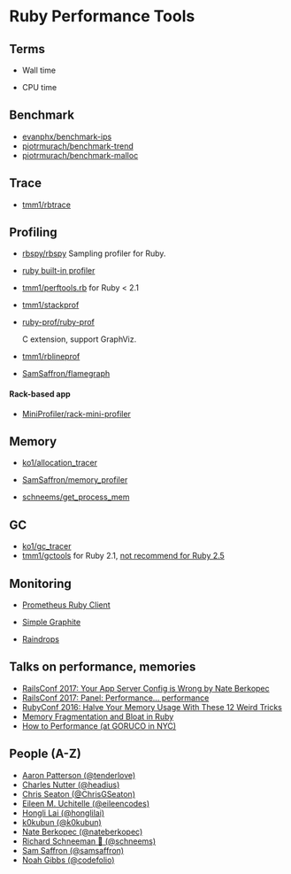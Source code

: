 # Ruby Performance Tools

## Terms

- Wall time

- CPU time

## Benchmark

- [evanphx/benchmark-ips](https://github.com/evanphx/benchmark-ips)
- [piotrmurach/benchmark-trend](https://github.com/piotrmurach/benchmark-trend)
- [piotrmurach/benchmark-malloc](https://github.com/piotrmurach/benchmark-malloc)

## Trace

- [tmm1/rbtrace](https://github.com/tmm1/rbtrace)

## Profiling

- [rbspy/rbspy](https://github.com/rbspy/rbspy)
  Sampling profiler for Ruby.

- [ruby built-in profiler](https://github.com/ruby/ruby/blob/trunk/lib/profiler.rb)

- [tmm1/perftools.rb](https://github.com/tmm1/perftools.rb) for Ruby < 2.1

- [tmm1/stackprof](https://github.com/tmm1/stackprof)

- [ruby-prof/ruby-prof](https://github.com/ruby-prof/ruby-prof)

  C extension, support GraphViz.

- [tmm1/rblineprof](https://github.com/tmm1/rblineprof)

- [SamSaffron/flamegraph](https://github.com/SamSaffron/flamegraph)

#### Rack-based app

- [MiniProfiler/rack-mini-profiler](https://github.com/MiniProfiler/rack-mini-profiler)

## Memory

- [ko1/allocation_tracer](https://github.com/ko1/allocation_tracer)

- [SamSaffron/memory_profiler](https://github.com/SamSaffron/memory_profiler)

- [schneems/get_process_mem](https://github.com/schneems/get_process_mem)

## GC

- [ko1/gc_tracer](https://github.com/ko1/gc_tracer)
- [tmm1/gctools](https://github.com/tmm1/gctools) for Ruby 2.1, [not recommend for Ruby 2.5](https://github.com/tmm1/gctools/issues/16)

## Monitoring

- [Prometheus Ruby Client](https://github.com/prometheus/client_ruby)

- [Simple Graphite](https://github.com/imeyer/simple-graphite)

- [Raindrops](https://bogomips.org/raindrops/)

## Talks on performance, memories

- [RailsConf 2017: Your App Server Config is Wrong by Nate Berkopec](https://www.youtube.com/watch?v=itbExaPqNAE)
- [RailsConf 2017: Panel: Performance... performance](https://www.youtube.com/watch?v=SMxlblLe_Io)
- [RubyConf 2016: Halve Your Memory Usage With These 12 Weird Tricks](https://www.youtube.com/watch?v=kZcqyuPeDao)
- [Memory Fragmentation and Bloat in Ruby](https://www.youtube.com/watch?v=eBmM-yWPeMw)
- [How to Performance (at GORUCO in NYC)](https://speakerdeck.com/eileencodes/how-to-performance-at-goruco-in-nyc)

## People (A-Z)

* [Aaron Patterson (@tenderlove)](https://twitter.com/tenderlove)
* [Charles Nutter (@headius)](https://twitter.com/headius)
* [Chris Seaton (@ChrisGSeaton)](https://twitter.com/ChrisGSeaton)
* [Eileen M. Uchitelle (@eileencodes)](https://twitter.com/eileencodes)
* [Hongli Lai (@honglilai)](https://twitter.com/honglilai)
* [k0kubun (@k0kubun)](https://twitter.com/k0kubun)
* [Nate Berkopec (@nateberkopec)](https://twitter.com/nateberkopec)
* [Richard Schneeman 🤠 (@schneems)](https://twitter.com/schneems)
* [Sam Saffron (@samsaffron)](https://twitter.com/samsaffron)
* [Noah Gibbs (@codefolio)](https://twitter.com/codefolio)
